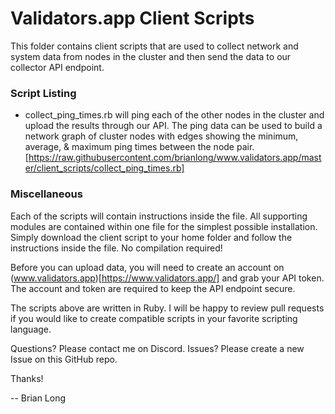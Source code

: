# Validators.app Client Scripts
This folder contains client scripts that are used to collect network and system
data from nodes in the cluster and then send the data to our collector API
endpoint.

### Script Listing
- collect_ping_times.rb will ping each of the other nodes in the cluster and
  upload the results through our API. The ping data can be used to build a
  network graph of cluster nodes with edges showing the minimum, average, &
  maximum ping times between the node pair. [https://raw.githubusercontent.com/brianlong/www.validators.app/master/client_scripts/collect_ping_times.rb]

### Miscellaneous
Each of the scripts will contain instructions inside the file. All supporting
modules are contained within one file for the simplest possible installation.
Simply download the client script to your home folder and follow the
instructions inside the file. No compilation required!

Before you can upload data, you will need to create an account on
(www.validators.app)[https://www.validators.app/] and grab your API token. The
account and token are required to keep the API endpoint secure.

The scripts above are written in Ruby. I will be happy to review pull requests
if you would like to create compatible scripts in your favorite scripting
language.

Questions? Please contact me on Discord. Issues? Please create a new Issue on
this GitHub repo.

Thanks!

-- Brian Long

